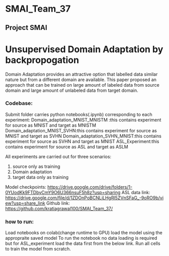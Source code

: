 # SMAI_Team_37
## Project SMAI
# Unsupervised Domain Adaptation by backpropogation
Domain Adaptation provides an attractive option that labelled data similar nature but from a different domain are available.
This paper proposed an approach that can be trained on large amount of labeled data from source domain and large amount of unlabeled data from target domain.

### Codebase:
Submit folder carries python notebooks(.ipynb) corresponding to each experiment:
Domain_adaptation_MNIST_MNISTM :this contains experiment for source as MNIST and target as MNISTM
Domain_adaptation_MNIST_SVHN:this contains experiment for source as MNIST and target as SVHN
Domain_adaptation_SVHN_MNIST:this contains experiment for source as SVHN and target as MNIST
ASL_Experiment:this contains experiment for source as ASL and target as ASLM

All experiments are carried out for three scenarios:
1. source only as training
2. Domain adaptation
3. target data only as training

Model checkpoints: https://drive.google.com/drive/folders/1-0YUodKk9FTDbyCmY9O6U366nsuF5h8z?usp=sharing
ASL data link: https://drive.google.com/file/d/1ZDOnPoBCNLjLHgRl5ZVnSFaG_-9oRO9b/view?usp=share_link
Github link: https://github.com/kratiagrawal100/SMAI_Team_37/

### how to run:
Load notebooks on colab(change runtime to GPU)
load the model using the appropraite saved model
To run the notebook no data loading is required but for ASL_experiment load the data first from the below link.
Run all cells to train the model from scratch.


